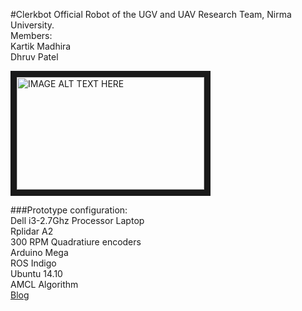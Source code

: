 #Clerkbot
Official Robot of the UGV and UAV Research Team, Nirma University.  
Members:  
Kartik Madhira  
Dhruv Patel  

<a href="http://www.youtube.com/watch?feature=player_embedded&v=E0TS8oXNmkw
" target="_blank"><img src="http://img.youtube.com/vi/E0TS8oXNmkw/0.jpg" 
alt="IMAGE ALT TEXT HERE" width="300" height="180" border="10" /></a>  

###Prototype configuration:  
Dell i3-2.7Ghz Processor Laptop  
Rplidar A2  
300 RPM Quadratiure encoders  
Arduino Mega  
ROS Indigo  
Ubuntu 14.10  
AMCL Algorithm  
[Blog](https://www.techspirityou.blogspot.com)  
